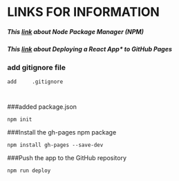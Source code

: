 # LINKS FOR INFORMATION

##### This [link](https://www.youtube.com/watch?v=sL6VvWOAuLE&t=355s 'about Node Package Manager') about Node Package Manager (NPM)

##### This [link](https://github.com/gitname/react-gh-pages 'about Deploying a React App* to GitHub Pages') about Deploying a React App\* to GitHub Pages

### add gitignore file

```
add     .gitignore



```

###added package.json

```
npm init
```

###Install the gh-pages npm package

```
npm install gh-pages --save-dev
```

###Push the app to the GitHub repository

```
npm run deploy
```
